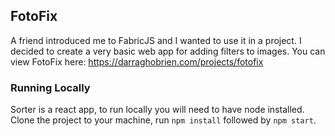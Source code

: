 ## FotoFix

A friend introduced me to FabricJS and I wanted to use it in a project. I decided to create a very basic web app for adding filters to images. You can view FotoFix here: https://darraghobrien.com/projects/fotofix

### Running Locally

Sorter is a react app, to run locally you will need to have node installed. Clone the project to your machine, run `npm install` followed by `npm start`.
